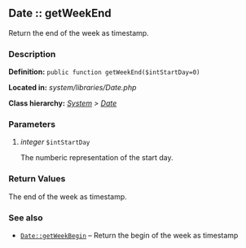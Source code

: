 
Date :: getWeekEnd
-------------------------------------------

Return the end of the week as timestamp.


### Description ###

**Definition:** `public function getWeekEnd($intStartDay=0)`

**Located in:** *system/libraries/Date.php*

**Class hierarchy:** *[System](../System.md) > [Date](../Date.md)*


### Parameters ###

1. *integer* `$intStartDay`

	The numberic representation of the start day.


### Return Values ###

The end of the week as timestamp.


### See also ###

- [`Date::getWeekBegin`](getWeekBegin.md) – Return the begin of the week as timestamp